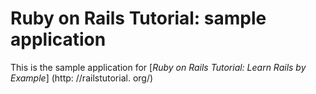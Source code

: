 # Ruby on Rails Tutorial: sample application
This is the sample application for
[*Ruby on Rails Tutorial: Learn Rails by Example*] (http: //railstutorial. org/)
